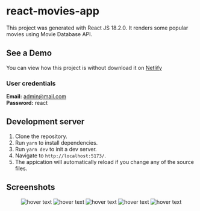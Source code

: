 # react-movies-app

This project was generated with React JS 18.2.0. It renders some popular movies using Movie Database API.

## See a Demo

You can view how this project is without download it on [Netlify](https://jj-react-movies-app.netlify.app/)

### User credentials

<strong>Email:</strong> admin@mail.com
<br />
<strong>Password:</strong> react

## Development server

1. Clone the repository.
2. Run `yarn` to install dependencies.
3. Run `yarn dev` to init a dev server.
4. Navigate to `http://localhost:5173/`.
5. The appication will automatically reload if you change any of the source files.

## Screenshots

<p align="center">
  <img src="https://user-images.githubusercontent.com/14180890/191325711-d801b2ae-cefb-4a4c-9fdd-5d2209e2775f.png" title="hover text">
  <img src="https://user-images.githubusercontent.com/14180890/191145023-4e7a2685-d2fb-4ee1-b560-5b13c662c8b0.png" title="hover text">
  <img src="https://user-images.githubusercontent.com/14180890/191145087-f0f03eea-a20d-41b2-82f3-50ba97cd2b74.png" title="hover text">
  <img src="https://user-images.githubusercontent.com/14180890/191145122-9ca3d17d-4ac8-4a83-acb9-31ddf818c849.png" title="hover text">
  <img src="https://user-images.githubusercontent.com/14180890/191145193-349634cf-0e4d-4099-9a92-e90a899246c0.png" title="hover text">
</p>
